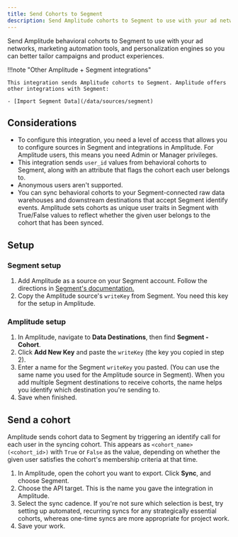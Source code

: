 ```yaml
---
title: Send Cohorts to Segment
description: Send Amplitude cohorts to Segment to use with your ad networks, marketing automation tools, and personalization engines to better tailor campaigns and product experiences.
---
```


Send Amplitude behavioral cohorts to Segment to use with your ad networks, marketing automation tools, and personalization engines so you can better tailor campaigns and product experiences.

!!!note "Other Amplitude + Segment integrations"

    This integration sends Amplitude cohorts to Segment. Amplitude offers other integrations with Segment: 

    - [Import Segment Data](/data/sources/segment)
 
## Considerations

- To configure this integration, you need a level of access that allows you to configure sources in Segment and integrations in Amplitude. For Amplitude users, this means you need Admin or Manager privileges.
- This integration sends `user_id` values from behavioral cohorts to Segment, along with an attribute that flags the cohort each user belongs to. 
- Anonymous users aren't supported.
- You can sync behavioral cohorts to your Segment-connected raw data warehouses and downstream destinations that accept Segment identify events. Amplitude sets cohorts as unique user traits in Segment with True/False values to reflect whether the given user belongs to the cohort that has been synced.

## Setup

### Segment setup

1. Add Amplitude as a source on your Segment account. Follow the directions in [Segment's documentation.](https://segment.com/docs/sources/cloud-apps/amplitude-cohorts/)
2. Copy the Amplitude source's `writeKey` from Segment. You need this key for the setup in Amplitude.

### Amplitude setup

1. In Amplitude, navigate to **Data Destinations**, then find **Segment - Cohort**.
2. Click **Add New Key** and paste the `writeKey` (the key you copied in step 2).
3. Enter a name for the Segment `writeKey` you pasted. (You can use the same name you used for the Amplitude source in Segment). When you add multiple Segment destinations to receive cohorts, the name helps you identify which destination you're sending to. 
4. Save when finished.

## Send a cohort

Amplitude sends cohort data to Segment by triggering an identify call for each user in the syncing cohort. This appears as `<cohort_name> (<cohort_id>)` with `True` or `False` as the value, depending on whether the given user satisfies the cohort's membership criteria at that time.

1. In Amplitude, open the cohort you want to export. Click **Sync**, and choose Segment.
2. Choose the API target. This is the name you gave the integration in Amplitude.
3. Select the sync cadence. If you're not sure which selection is best, try setting up automated, recurring syncs for any strategically essential cohorts, whereas one-time syncs are more appropriate for project work.
4. Save your work.
